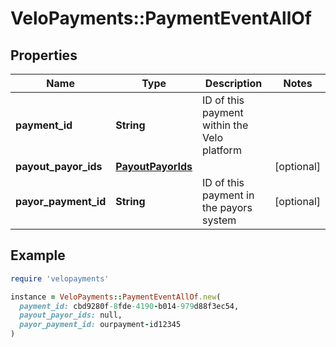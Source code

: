 # VeloPayments::PaymentEventAllOf

## Properties

| Name | Type | Description | Notes |
| ---- | ---- | ----------- | ----- |
| **payment_id** | **String** | ID of this payment within the Velo platform |  |
| **payout_payor_ids** | [**PayoutPayorIds**](PayoutPayorIds.md) |  | [optional] |
| **payor_payment_id** | **String** | ID of this payment in the payors system | [optional] |

## Example

```ruby
require 'velopayments'

instance = VeloPayments::PaymentEventAllOf.new(
  payment_id: cbd9280f-8fde-4190-b014-979d88f3ec54,
  payout_payor_ids: null,
  payor_payment_id: ourpayment-id12345
)
```

